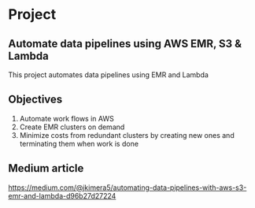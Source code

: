 # Project
## Automate data pipelines using AWS EMR, S3 & Lambda
This project automates data pipelines using EMR and Lambda

## Objectives
1. Automate work flows in AWS
2. Create EMR clusters on demand
3. Minimize costs from redundant clusters by creating new ones and terminating them when work is done

## Medium article
https://medium.com/@jkimera5/automating-data-pipelines-with-aws-s3-emr-and-lambda-d96b27d27224
